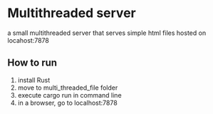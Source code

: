 # Multithreaded server 

a small multithreaded server that serves simple html files hosted on locahost:7878

## How to run
1. install Rust
2. move to multi_threaded_file folder
3. execute cargo run in command line
4. in a browser, go to localhost:7878